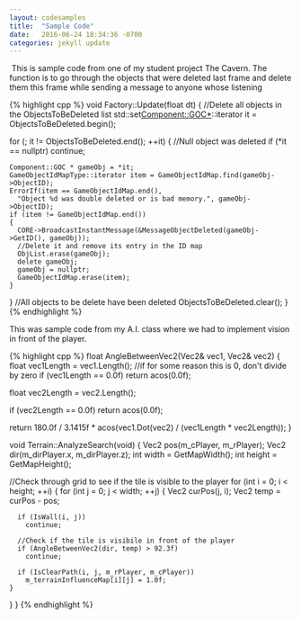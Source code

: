 ```yaml
---
layout: codesamples
title:  "Sample Code"
date:   2016-06-24 18:34:36 -0700
categories: jekyll update
---
```

 This is sample code from one of my student project The Cavern. 
The function is to go through the objects that were deleted last frame and delete them this frame while sending a message to anyone whose listening

{% highlight cpp %}
void Factory::Update(float dt)
{
  //Delete all objects in the ObjectsToBeDeleted list 
  std::set<Component::GOC*>::iterator it = ObjectsToBeDeleted.begin();

  for (; it != ObjectsToBeDeleted.end(); ++it)
  {
    //Null object was deleted
    if (*it == nullptr)
      continue;
    
    Component::GOC * gameObj = *it;
    GameObjectIdMapType::iterator item = GameObjectIdMap.find(gameObj->ObjectID);
    ErrorIf(item == GameObjectIdMap.end(), 
      "Object %d was double deleted or is bad memory.", gameObj->ObjectID);
    if (item != GameObjectIdMap.end())
    {
      CORE->BroadcastInstantMessage(&MessageObjectDeleted(gameObj->GetID(), gameObj));
      //Delete it and remove its entry in the ID map
      ObjList.erase(gameObj);
      delete gameObj;
      gameObj = nullptr;
      GameObjectIdMap.erase(item);
    }
  }
  //All objects to be delete have been deleted
  ObjectsToBeDeleted.clear();
}
{% endhighlight %}

This was sample code from my A.I. class where we had to implement vision in front of the player.

{% highlight cpp %}
float AngleBetweenVec2(Vec2& vec1, Vec2& vec2)
{
  float vec1Length = vec1.Length();
  //if for some reason this is 0, don't divide by zero
  if (vec1Length == 0.0f)
    return acos(0.0f);
  
  float vec2Length = vec2.Length();
  
  if (vec2Length == 0.0f)
    return acos(0.0f);
  
  return  180.0f / 3.1415f * acos(vec1.Dot(vec2) / (vec1Length * vec2Length));
}

void Terrain::AnalyzeSearch(void)
{
  Vec2 pos(m_cPlayer, m_rPlayer);
  Vec2 dir(m_dirPlayer.x, m_dirPlayer.z);
  int width = GetMapWidth();
  int height = GetMapHeight();
  
  //Check through grid to see if the tile is visible to the player
  for (int i = 0; i < height; ++i)
  {
    for (int j = 0; j < width; ++j)
    {
      Vec2 curPos(j, i);
      Vec2 temp = curPos - pos;
      
      if (IsWall(i, j))
        continue;
      
      //Check if the tile is visibile in front of the player
      if (AngleBetweenVec2(dir, temp) > 92.3f)
        continue;
      
      if (IsClearPath(i, j, m_rPlayer, m_cPlayer))
        m_terrainInfluenceMap[i][j] = 1.0f;
    }
  }
}
{% endhighlight %}
